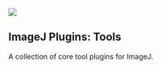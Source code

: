 [![](https://travis-ci.org/imagej/imagej-plugins-tools.svg?branch=master)](https://travis-ci.org/imagej/imagej-plugins-tools)

ImageJ Plugins: Tools
---------------------

A collection of core tool plugins for ImageJ.
